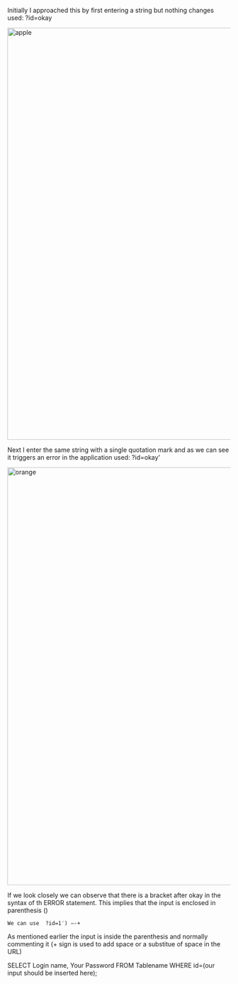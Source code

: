   Initially I approached this by first entering a string but nothing changes   used: ?id=okay
  
  <img width="928" alt="apple" src="https://user-images.githubusercontent.com/76178081/104917253-2f297500-59b9-11eb-8e5d-0a35b4d47111.PNG">
  
  Next I enter the same string with a single quotation mark and as we can see it triggers an error in the application
  used: ?id=okay'
  
  <img width="941" alt="orange" src="https://user-images.githubusercontent.com/76178081/104917562-93e4cf80-59b9-11eb-91f3-c8f0b7ef8ce9.PNG">
   
   If we look closely we can observe that there is a bracket after okay in the syntax of th ERROR statement.
   This implies that the input is enclosed in parenthesis ()
   
   
   
   
    We can use  ?id=1′) –-+
   As mentioned earlier the input is inside the parenthesis and normally commenting it
   (+ sign is used to add space or a substitue of space in the URL)
   
   
   SELECT Login name, Your Password FROM Tablename WHERE id=(our input should be inserted here);
   
   
   
   
   

  
  

  
  
